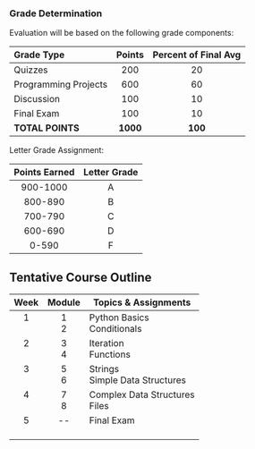 
### Grade Determination  

Evaluation will be based on the following grade components:

| Grade Type | Points | Percent of Final Avg |
| :--------- | :------: | :------: |
| Quizzes | 200 | 20 |
| Programming Projects | 600 | 60 |
| Discussion | 100 | 10 |
| Final Exam | 100 | 10 |
| **TOTAL POINTS** | **1000** |**100**|

Letter Grade Assignment:

| Points Earned | Letter Grade |
| :----------: | :------: |
| 900-1000 | A |
| 800-890 | B |
| 700-790 | C |
| 600-690 | D |
| 0-590 | F |

## Tentative Course Outline 
| Week | Module | Topics & Assignments |
| :---: | :--------------: | ------ |
| 1<br><br> | 1<br>2 | Python Basics<br>Conditionals|  
| 2<br><br> | 3<br>4 | Iteration<br>Functions |  
| 3<br><br> | 5<br>6 | Strings<br>Simple Data Structures |  
| 4<br><br> | 7<br>8 | Complex Data Structures<br>Files|  
| 5<br><br> | --<br><br> | Final Exam<br><br> |
